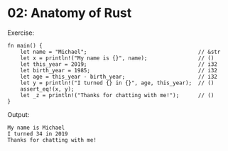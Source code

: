 # 02: Anatomy of Rust

Exercise:

	fn main() {
		let name = "Michael";									// &str
		let x = println!("My name is {}", name);				// ()
		let this_year = 2019;									// i32
		let birth_year = 1985;									// i32
		let age = this_year - birth_year;						// i32
		let y = println!("I turned {} in {}", age, this_year);	// ()
		assert_eq!(x, y);
		let _z = println!("Thanks for chatting with me!");		// ()
	}

Output:

	My name is Michael
	I turned 34 in 2019
	Thanks for chatting with me!
